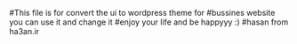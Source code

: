 #This file is for convert the ui to wordpress theme for 
#bussines website you can use it and change it 
#enjoy your life and be happyyy :)
#hasan from ha3an.ir

